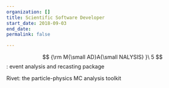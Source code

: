 ```yaml
---
organization: []
title: Scientific Software Developer
start_date: 2018-09-03
end_date: 
permalink: false

---
```

$$ {\rm  M{\small AD}A{\small NALYSIS} }\ 5 $$ : event analysis and recasting package

Rivet: the particle-physics MC analysis toolkit